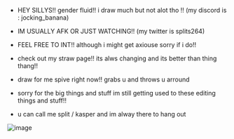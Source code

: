    - HEY SILLYS!! gender fluid!! i draw much but not alot tho !! (my discord is : jocking_banana)

 - IM USUALLY AFK OR  JUST WATCHING!! (my twitter is splits264)
        
 - FEEL FREE TO INT!! although i might get axiouse sorry if i do!!

 - check out my straw page!! its alws changing and its better than thing thang!!

 - draw for me spive right now!! grabs u and throws u arround

- sorry for the big things and stuff im still getting used to these editing things and stuff!!
      
- u can call me split / kasper and im alway there to hang out

![image](https://github.com/SPLITSYWITSY/SPLITSYWITSY/assets/168941633/dd53d1c6-27e5-4ac3-a0f9-543ab2fa25d1)

   


